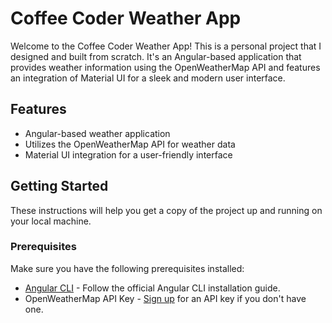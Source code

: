 # Coffee Coder Weather App

Welcome to the Coffee Coder Weather App! This is a personal project that I designed and built from scratch. It's an Angular-based application that provides weather information using the OpenWeatherMap API and features an integration of Material UI for a sleek and modern user interface.

## Features

- Angular-based weather application
- Utilizes the OpenWeatherMap API for weather data
- Material UI integration for a user-friendly interface

## Getting Started

These instructions will help you get a copy of the project up and running on your local machine.

### Prerequisites

Make sure you have the following prerequisites installed:

- [Angular CLI](https://angular.io/guide/setup-local) - Follow the official Angular CLI installation guide.
- OpenWeatherMap API Key - [Sign up](https://home.openweathermap.org/users/sign_up) for an API key if you don't have one.
